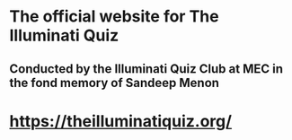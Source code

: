 # The official website for The Illuminati Quiz
## Conducted by the Illuminati Quiz Club at MEC in the fond memory of Sandeep Menon

# https://theilluminatiquiz.org/
